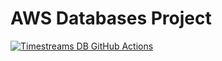 # **AWS Databases Project**

[![Timestreams DB GitHub Actions](https://github.com/Juanesgil4/ws-databases-project/actions/workflows/main.yml/badge.svg)](https://github.com/Juanesgil4/ws-databases-project/actions/workflows/main.yml)
